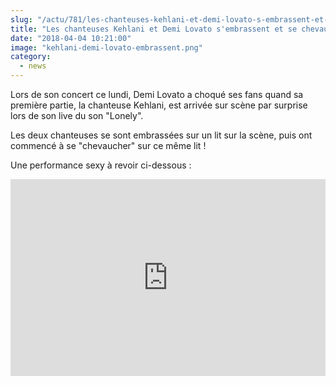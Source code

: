 ```yaml
--- 
slug: "/actu/781/les-chanteuses-kehlani-et-demi-lovato-s-embrassent-et-se-chevauchent-sur-scene"
title: "Les chanteuses Kehlani et Demi Lovato s'embrassent et se chevauchent sur scène !"
date: "2018-04-04 10:21:00"
image: "kehlani-demi-lovato-embrassent.png"
category:
  - news
---
```

<p>Lors de son concert ce lundi, Demi Lovato a choqué ses fans quand sa première partie, la chanteuse Kehlani, est arrivée sur scène par surprise lors de son live du son "Lonely".</p>

<p>Les deux chanteuses se sont embrassées sur un lit sur la scène, puis ont commencé à se "chevaucher" sur ce même lit !</p>

<p>Une performance sexy à revoir ci-dessous :</p>
<iframe width="100%" height="315" src="https://www.youtube.com/embed/httj6rBAiIM" frameborder="0" allow="autoplay; encrypted-media" allowfullscreen></iframe>